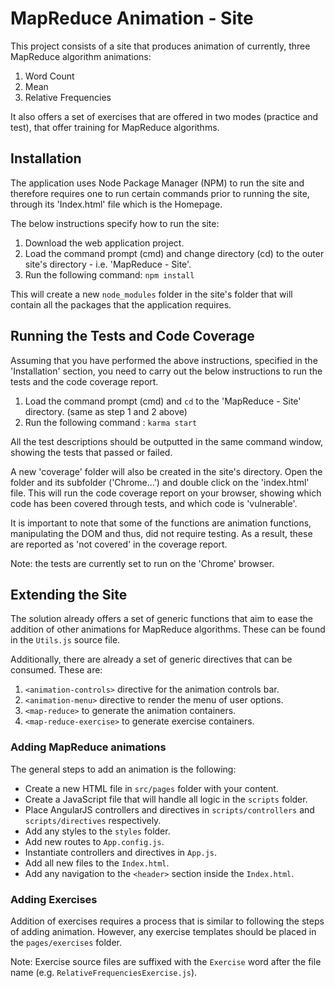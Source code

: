# MapReduce Animation - Site

This project consists of a site that produces animation of currently, three MapReduce 
algorithm animations:

1. Word Count
2. Mean
3. Relative Frequencies

It also offers a set of exercises that are offered in two modes (practice and test),
that offer training for MapReduce algorithms.

## Installation

The application uses Node Package Manager (NPM) to run the site and therefore requires 
one to run certain commands prior to running the site, through its 'Index.html' file which
is the Homepage. 

The below instructions specify how to run the site:

1. Download the web application project.
2. Load the command prompt (cmd) and change directory (cd) to the outer site's directory - 
	i.e. 'MapReduce - Site'.
3. Run the following command: `npm install`

This will create a new `node_modules` folder in the site's folder that will contain all 
the packages that the application requires.

## Running the Tests and Code Coverage

Assuming that you have performed the above instructions, specified in the 'Installation' 
section, you need to carry out the below instructions to run the tests and the code 
coverage report.

1. Load the command prompt (cmd) and `cd` to the 'MapReduce - Site' directory. 
	(same as step 1 and 2 above)
2. Run the following command : `karma start`

All the test descriptions should be outputted in the same command window, showing the
tests that passed or failed.

A new 'coverage' folder will also be created in the site's directory. Open the folder and 
its subfolder ('Chrome...') and double click on the 'index.html' file. This will run the
code coverage report on your browser, showing which code has been covered through tests, 
and which code is 'vulnerable'.

It is important to note that some of the functions are animation functions, manipulating
the DOM and thus, did not require testing. As a result, these are reported as 'not covered'
in the coverage report.

Note: the tests are currently set to run on the 'Chrome' browser.

## Extending the Site

The solution already offers a set of generic functions that aim to ease the addition of other
animations for MapReduce algorithms. These can be found in the `Utils.js` source file. 

Additionally, there are already a set of generic directives that can be consumed. These are:

1. `<animation-controls>` directive for the animation controls bar.
2. `<animation-menu>` directive to render the menu of user options.
3. `<map-reduce>` to generate the animation containers. 
4. `<map-reduce-exercise>` to generate exercise containers.

### Adding MapReduce animations

The general steps to add an animation is the following:

- Create a new HTML file in `src/pages` folder with your content.
- Create a JavaScript file that will handle all logic in the `scripts` folder.
- Place AngularJS controllers and directives in `scripts/controllers` and `scripts/directives` respectively.
- Add any styles to the `styles` folder.
- Add new routes to `App.config.js`.
- Instantiate controllers and directives in `App.js`.
- Add all new files to the `Index.html`.
- Add any navigation to the `<header>` section inside the `Index.html`.

### Adding Exercises

Addition of exercises requires a process that is similar to following the steps of adding animation. 
However, any exercise templates should be placed in the `pages/exercises` folder.

Note: Exercise source files are suffixed with the `Exercise` word after the file name (e.g. `RelativeFrequenciesExercise.js`).